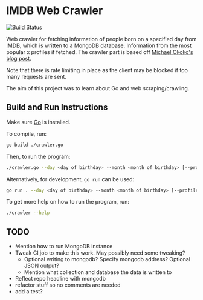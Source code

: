 # IMDB Web Crawler

[![Build Status](https://img.shields.io/github/workflow/status/dominikrys/web-crawler/Continuous%20Integration?style=flat-square)](https://github.com/dominikrys/web-crawler/actions)

Web crawler for fetching information of people born on a specified day from [IMDB](https://www.imdb.com/), which is written to a MongoDB database. Information from the most popular x profiles if fetched. The crawler part is based off [Michael Okoko's blog post](https://blog.logrocket.com/web-scraping-with-go-and-colly/).

Note that there is rate limiting in place as the client may be blocked if too many requests are sent.

The aim of this project was to learn about Go and web scraping/crawling.

## Build and Run Instructions

Make sure [Go](https://golang.org/) is installed.

To compile, run:

```bash
go build ./crawler.go
```

Then, to run the program:

```bash
./crawler.go --day <day of birthday> --month <month of birthday> [--profileNo <number of profiles to fetch>]
```

Alternatively, for development, `go run` can be used:

```bash
go run . --day <day of birthday> --month <month of birthday> [--profileNo <number of profiles to fetch>]
```

To get more help on how to run the program, run:

```bash
./crawler --help
```

## TODO

- Mention how to run MongoDB instance
- Tweak CI job to make this work. May possibly need some tweaking?
  - Optional writing to mongodb? Specify mongodb address? Optional JSON output?
  - Mention what collection and database the data is written to
- Reflect repo headline with mongodb
- refactor stuff so no comments are needed
- add a test?
